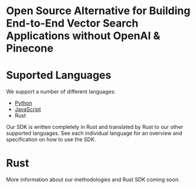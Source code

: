 # Open Source Alternative for Building End-to-End Vector Search Applications without OpenAI & Pinecone

# Suported Languages

We support a number of different languages:
- [Python](python)
- [JavaScript](javascript)
- Rust

Our SDK is written completely in Rust and translated by Rust to our other supported languages. See each individual language for an overview and specification on how to use the SDK.

# Rust

More information about our methodologies and Rust SDK coming soon.
